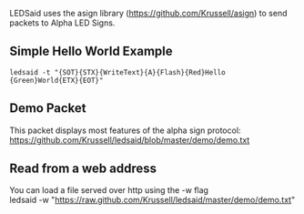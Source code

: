 LEDSaid uses the asign library (https://github.com/Krussell/asign) to send packets to Alpha LED Signs.

## Simple Hello World Example
	ledsaid -t "{SOT}{STX}{WriteText}{A}{Flash}{Red}Hello {Green}World{ETX}{EOT}"

## Demo Packet
This packet displays most features of the alpha sign protocol:  
https://github.com/Krussell/ledsaid/blob/master/demo/demo.txt

## Read from a web address
You can load a file served over http using the -w flag  
	ledsaid -w "https://raw.github.com/Krussell/ledsaid/master/demo/demo.txt"